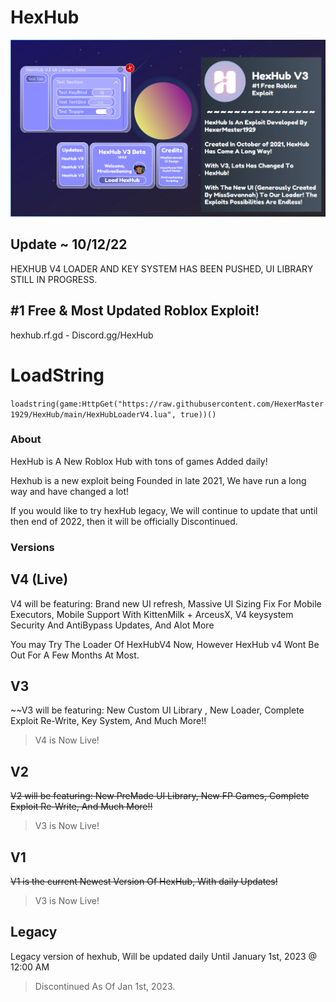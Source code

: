 # HexHub

![HexHub Banner](https://raw.githubusercontent.com/HexerMaster1929/HexHub/main/HexHubBanner2.png)

## Update ~ 10/12/22

HEXHUB V4 LOADER AND KEY SYSTEM HAS BEEN PUSHED, UI LIBRARY STILL IN PROGRESS.

## #1 Free & Most Updated Roblox Exploit!

hexhub.rf.gd - Discord.gg/HexHub

# LoadString

`loadstring(game:HttpGet("https://raw.githubusercontent.com/HexerMaster1929/HexHub/main/HexHubLoaderV4.lua", true))()`

### About

HexHub is A New Roblox Hub with tons of games Added daily!

Hexhub is a new exploit being Founded in late 2021, We have run a long way and have changed a lot!

If you would like to try hexHub legacy, We will continue to update that until then end of 2022, then it will be officially Discontinued.

### Versions

## V4 (Live) 

V4 will be featuring: Brand new UI refresh, Massive UI Sizing Fix For Mobile Executors, Mobile Support With KittenMilk + ArceusX, V4 keysystem Security And AntiBypass Updates, And Alot More

You may Try The Loader Of HexHubV4 Now, However HexHub v4 Wont Be Out For A Few Months At Most.


## V3  

 ~~V3 will be featuring: New Custom UI Library , New Loader, Complete Exploit Re-Write, Key System, And Much More!!

> V4 is Now Live!

## V2 

~~V2 will be featuring: New PreMade UI Library, New FP Games, Complete Exploit Re-Write, And Much More!!~~

> V3 is Now Live!

## V1

~~V1 is the current Newest Version Of HexHub, With daily Updates!~~

> V3 is Now Live!

## Legacy

Legacy version of hexhub, Will be updated daily Until January 1st, 2023 @ 12:00 AM

> Discontinued As Of Jan 1st, 2023.
